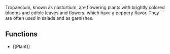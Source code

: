 Tropaeolum, known as nasturtium, are flowering plants with brightly colored blooms and edible leaves and flowers, which have a peppery flavor. They are often used in salads and as garnishes.
## Functions
- [[Plant]]